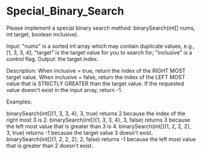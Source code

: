 # Special_Binary_Search

Please implement a special binary search method: binarySearch(int[] nums, int target, boolean inclusive).

Input:
"nums" is a sorted int array which may contain duplicate values, e.g., [1, 3, 3, 4];
"target" is the target value for you to search for;
"inclusive" is a control flag.
Output: the target index.

Description:
When inclusive = true, return the index of the RIGHT MOST target value.
When inclusive = false, return the index of the LEFT MOST value that is STRICTLY GREATER than the target value.
If the requested value doesn't exist in the input array, return -1.
  
Examples:

binarySearch(int[]{1, 3, 3, 4}, 3, true) returns 2 because the index of the right most 3 is 2.
binarySearch(int[]{1, 3, 3, 4}, 3, false) returns 3 because the left most value that is greater than 3 is 4.
binarySearch(int[]{1, 2, 2, 2}, 3, true) returns -1 because the target value 3 doesn't exist.
binarySearch(int[]{1, 2, 2, 2}, 2, false) returns -1 because the left most value that is greater than 2 doesn't exist.
